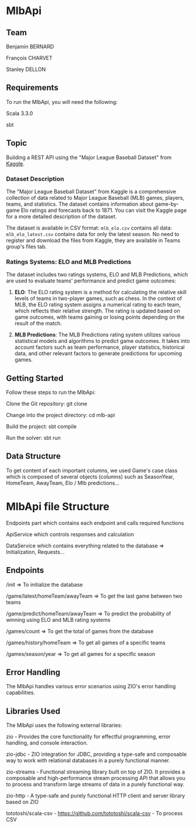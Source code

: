 # MlbApi

## Team

Benjamin BERNARD

François CHARVET

Stanley DELLON

## Requirements
To run the MlbApi, you will need the following:

Scala 3.3.0

sbt

## Topic

Building a REST API using the "Major League Baseball Dataset" from [Kaggle](https://www.kaggle.com/datasets/saurabhshahane/major-league-baseball-dataset).

### Dataset Description
The "Major League Baseball Dataset" from Kaggle is a comprehensive collection of data related to Major League Baseball (MLB) games, players, teams, and statistics. The dataset contains information about game-by-game Elo ratings and forecasts back to 1871. You can visit the Kaggle page for a more detailed description of the dataset.

The dataset is available in CSV format: `mlb_elo.csv` contains all data: `mlb_elo_latest.csv` contains data for only the latest season. No need to register and download the files from Kaggle, they are available in Teams group's files tab.

### Ratings Systems: ELO and MLB Predictions
The dataset includes two ratings systems, ELO and MLB Predictions, which are used to evaluate teams' performance and predict game outcomes:

1. **ELO**: The ELO rating system is a method for calculating the relative skill levels of teams in two-player games, such as chess. In the context of MLB, the ELO rating system assigns a numerical rating to each team, which reflects their relative strength. The rating is updated based on game outcomes, with teams gaining or losing points depending on the result of the match.

2. **MLB Predictions**: The MLB Predictions rating system utilizes various statistical models and algorithms to predict game outcomes. It takes into account factors such as team performance, player statistics, historical data, and other relevant factors to generate predictions for upcoming games.

## Getting Started
Follow these steps to run the MlbApi:

Clone the Git repository: git clone <repository-url>

Change into the project directory: cd mlb-api

Build the project: sbt compile

Run the solver: sbt run

## Data Structure
To get content of each important columns, we used Game's case class which is composed of several objects (columns) such as SeasonYear, HomeTeam, AwayTeam, Elo / Mlb predictions...

# MlbApi file Structure

Endpoints part which contains each endpoint and calls required functions

ApiService which controls responses and calculation

DataService which contains everything related to the database => Initialization, Requests...

## Endpoints 

/init => To initialize the database

/game/latest/homeTeam/awayTeam => To get the last game between two teams

/game/predict/homeTeam/awayTeam => To predict the probability of winning using ELO and MLB rating systems

/games/count => To get the total of games from the database

/games/history/homeTeam => To get all games of a specific teams

/games/season/year => To get all games for a specific season

## Error Handling
The MlbApi handles various error scenarios using ZIO's error handling capabilities.

## Libraries Used
The MlbApi uses the following external libraries:

zio - Provides the core functionality for effectful programming, error handling, and console interaction.

zio-jdbc - ZIO integration for JDBC, providing a type-safe and composable way to work with relational databases in a purely functional manner.

zio-streams - Functional streaming library built on top of ZIO. It provides a composable and high-performance stream processing API that allows you to process and transform large streams of data in a purely functional way.

zio-http - A type-safe and purely functional HTTP client and server library based on ZIO

tototoshi/scala-csv - https://github.com/tototoshi/scala-csv - To process CSV
